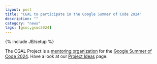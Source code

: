 ```yaml
---
layout: post
title: "CGAL to participate in the Google Summer of Code 2024"
description: ""
category: "news"
tags: [gsoc,gsoc2024]
---
```

{% include JB/setup %}

The CGAL Project is a <a href="https://summerofcode.withgoogle.com/programs/2024/organizations/cgal-project">mentoring organization</a>
for the <a href="https://summerofcode.withgoogle.com/programs/2024">Google Summer of Code 2024</a>.
Have a look at our <a href="https://github.com/CGAL/cgal/wiki/GSoC_2024">Project Ideas</a> page.

